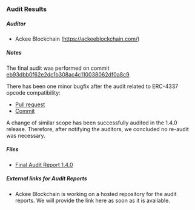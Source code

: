 ### Audit Results

##### Auditor

-   Ackee Blockchain (https://ackeeblockchain.com/)

##### Notes

The final audit was performed on commit [eb93dbb0f62e2dc1b308ac4c110038062df0a8c9](https://github.com/safe-global/safe-contracts/tree/eb93dbb0f62e2dc1b308ac4c110038062df0a8c9).

There has been one minor bugfix after the audit related to ERC-4337 opcode compatibility:

-   [Pull request](https://github.com/safe-global/safe-contracts/pull/572)
-   [Commit](https://github.com/safe-global/safe-contracts/commit/f8bd2159b64392d5b594f4e056be258ade2fefab)

A change of similar scope has been successfully audited in the 1.4.0 release. Therefore, after notifying the auditors, we concluded no re-audit was necessary.

##### Files

-   [Final Audit Report 1.4.0](Safe_Audit_Report_1_4_0.pdf)

##### External links for Audit Reports

-   Ackee Blockchain is working on a hosted repository for the audit reports. We will provide the link here as soon as it is available.

